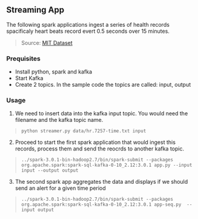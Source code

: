 ## Streaming App

The following spark applications ingest a series of health records spacificaly heart beats record evert 0.5 seconds over 15 minutes.

>Source: [MIT Dataset](#)
### Prequisites
- Install python, spark and kafka
- Start Kafka
- Create 2 topics. In the sample code the topics are called: input, output

### Usage

1. We need to insert data into the kafka input topic. You would need the filename and the kafka topic name.
>`python streamer.py data/hr.7257-time.txt input `

2. Proceed to start the first spark application that would ingest this records, process them and send the reocrds to another kafka topic.
>`../spark-3.0.1-bin-hadoop2.7/bin/spark-submit --packages org.apache.spark:spark-sql-kafka-0-10_2.12:3.0.1 app.py --input input --output output`

3. The second spark app aggregates the data and displays if we should send an alert for a given time period

>`../spark-3.0.1-bin-hadoop2.7/bin/spark-submit --packages org.apache.spark:spark-sql-kafka-0-10_2.12:3.0.1 app-seq.py  --input output`